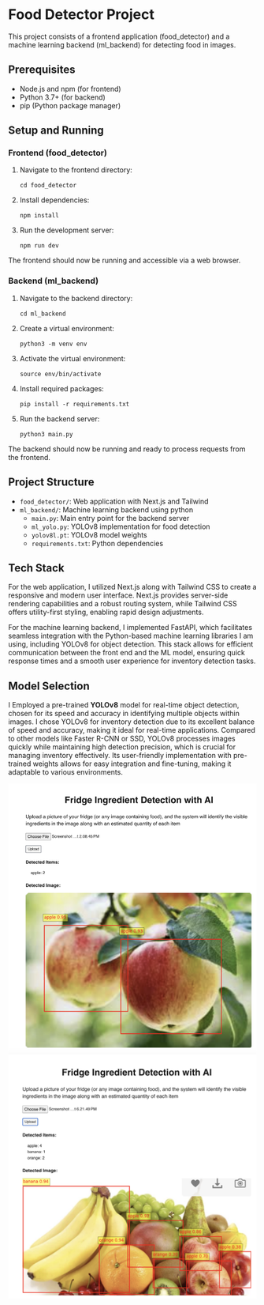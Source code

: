 # Food Detector Project

This project consists of a frontend application (food_detector) and a machine learning backend (ml_backend) for detecting food in images.

## Prerequisites

- Node.js and npm (for frontend)
- Python 3.7+ (for backend)
- pip (Python package manager)

## Setup and Running

### Frontend (food_detector)

1. Navigate to the frontend directory:

   ```
   cd food_detector
   ```

2. Install dependencies:

   ```
   npm install
   ```

3. Run the development server:
   ```
   npm run dev
   ```

The frontend should now be running and accessible via a web browser.

### Backend (ml_backend)

1. Navigate to the backend directory:

   ```
   cd ml_backend
   ```

2. Create a virtual environment:

   ```
   python3 -m venv env
   ```

3. Activate the virtual environment:

   ```
   source env/bin/activate
   ```

4. Install required packages:

   ```
   pip install -r requirements.txt
   ```

5. Run the backend server:
   ```
   python3 main.py
   ```

The backend should now be running and ready to process requests from the frontend.

## Project Structure

- `food_detector/`: Web application with Next.js and Tailwind
- `ml_backend/`: Machine learning backend using python
  - `main.py`: Main entry point for the backend server
  - `ml_yolo.py`: YOLOv8 implementation for food detection
  - `yolov8l.pt`: YOLOv8 model weights
  - `requirements.txt`: Python dependencies

## Tech Stack
For the web application, I utilized Next.js along with Tailwind CSS to create a responsive and modern user interface. Next.js provides server-side rendering capabilities and a robust routing system, while Tailwind CSS offers utility-first styling, enabling rapid design adjustments. 

For the machine learning backend, I implemented FastAPI, which facilitates seamless integration with the Python-based machine learning libraries I am using, including YOLOv8 for object detection. This stack allows for efficient communication between the front end and the ML model, ensuring quick response times and a smooth user experience for inventory detection tasks.


## Model Selection
I Employed a pre-trained **YOLOv8** model for real-time object detection, chosen for its speed and accuracy in identifying multiple objects within images. I chose YOLOv8 for inventory detection due to its excellent balance of speed and accuracy, making it ideal for real-time applications. Compared to other models like Faster R-CNN or SSD, YOLOv8 processes images quickly while maintaining high detection precision, which is crucial for managing inventory effectively. Its user-friendly implementation with pre-trained weights allows for easy integration and fine-tuning, making it adaptable to various environments.

![alt text](demo-img-2.png)
![alt text](demo-img-1.png)
